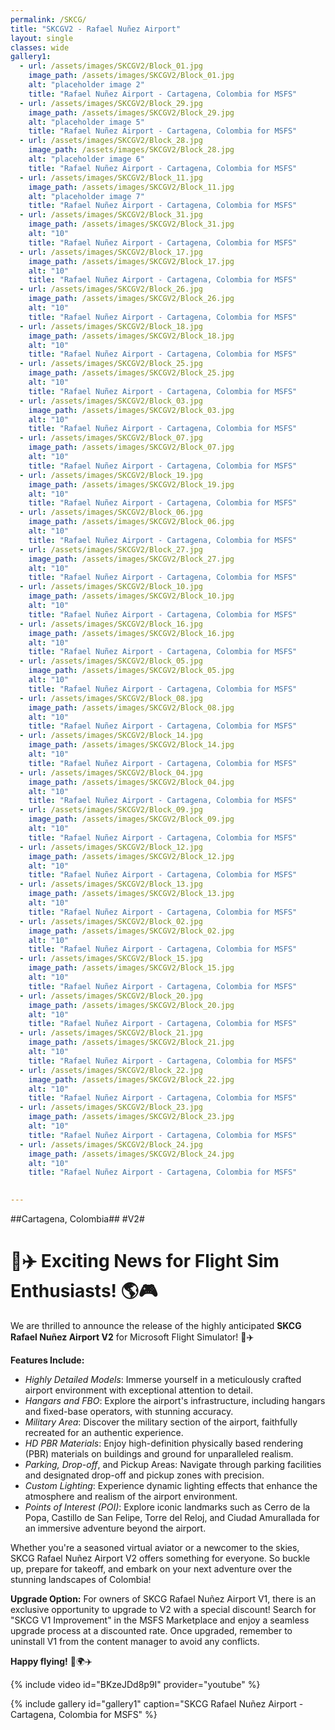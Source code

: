 ```yaml
---
permalink: /SKCG/
title: "SKCGV2 - Rafael Nuñez Airport"
layout: single
classes: wide
gallery1:
  - url: /assets/images/SKCGV2/Block_01.jpg
    image_path: /assets/images/SKCGV2/Block_01.jpg
    alt: "placeholder image 2"
    title: "Rafael Nuñez Airport - Cartagena, Colombia for MSFS"
  - url: /assets/images/SKCGV2/Block_29.jpg
    image_path: /assets/images/SKCGV2/Block_29.jpg
    alt: "placeholder image 5"
    title: "Rafael Nuñez Airport - Cartagena, Colombia for MSFS"
  - url: /assets/images/SKCGV2/Block_28.jpg
    image_path: /assets/images/SKCGV2/Block_28.jpg
    alt: "placeholder image 6"
    title: "Rafael Nuñez Airport - Cartagena, Colombia for MSFS"
  - url: /assets/images/SKCGV2/Block_11.jpg
    image_path: /assets/images/SKCGV2/Block_11.jpg
    alt: "placeholder image 7"
    title: "Rafael Nuñez Airport - Cartagena, Colombia for MSFS"
  - url: /assets/images/SKCGV2/Block_31.jpg
    image_path: /assets/images/SKCGV2/Block_31.jpg
    alt: "10"
    title: "Rafael Nuñez Airport - Cartagena, Colombia for MSFS"
  - url: /assets/images/SKCGV2/Block_17.jpg
    image_path: /assets/images/SKCGV2/Block_17.jpg
    alt: "10"
    title: "Rafael Nuñez Airport - Cartagena, Colombia for MSFS"
  - url: /assets/images/SKCGV2/Block_26.jpg
    image_path: /assets/images/SKCGV2/Block_26.jpg
    alt: "10"
    title: "Rafael Nuñez Airport - Cartagena, Colombia for MSFS"
  - url: /assets/images/SKCGV2/Block_18.jpg
    image_path: /assets/images/SKCGV2/Block_18.jpg
    alt: "10"
    title: "Rafael Nuñez Airport - Cartagena, Colombia for MSFS"
  - url: /assets/images/SKCGV2/Block_25.jpg
    image_path: /assets/images/SKCGV2/Block_25.jpg
    alt: "10"
    title: "Rafael Nuñez Airport - Cartagena, Colombia for MSFS"
  - url: /assets/images/SKCGV2/Block_03.jpg
    image_path: /assets/images/SKCGV2/Block_03.jpg
    alt: "10"
    title: "Rafael Nuñez Airport - Cartagena, Colombia for MSFS"
  - url: /assets/images/SKCGV2/Block_07.jpg
    image_path: /assets/images/SKCGV2/Block_07.jpg
    alt: "10"
    title: "Rafael Nuñez Airport - Cartagena, Colombia for MSFS"
  - url: /assets/images/SKCGV2/Block_19.jpg
    image_path: /assets/images/SKCGV2/Block_19.jpg
    alt: "10"
    title: "Rafael Nuñez Airport - Cartagena, Colombia for MSFS"
  - url: /assets/images/SKCGV2/Block_06.jpg
    image_path: /assets/images/SKCGV2/Block_06.jpg
    alt: "10"
    title: "Rafael Nuñez Airport - Cartagena, Colombia for MSFS"
  - url: /assets/images/SKCGV2/Block_27.jpg
    image_path: /assets/images/SKCGV2/Block_27.jpg
    alt: "10"
    title: "Rafael Nuñez Airport - Cartagena, Colombia for MSFS"
  - url: /assets/images/SKCGV2/Block_10.jpg
    image_path: /assets/images/SKCGV2/Block_10.jpg
    alt: "10"
    title: "Rafael Nuñez Airport - Cartagena, Colombia for MSFS"
  - url: /assets/images/SKCGV2/Block_16.jpg
    image_path: /assets/images/SKCGV2/Block_16.jpg
    alt: "10"
    title: "Rafael Nuñez Airport - Cartagena, Colombia for MSFS"
  - url: /assets/images/SKCGV2/Block_05.jpg
    image_path: /assets/images/SKCGV2/Block_05.jpg
    alt: "10"
    title: "Rafael Nuñez Airport - Cartagena, Colombia for MSFS"
  - url: /assets/images/SKCGV2/Block_08.jpg
    image_path: /assets/images/SKCGV2/Block_08.jpg
    alt: "10"
    title: "Rafael Nuñez Airport - Cartagena, Colombia for MSFS"
  - url: /assets/images/SKCGV2/Block_14.jpg
    image_path: /assets/images/SKCGV2/Block_14.jpg
    alt: "10"
    title: "Rafael Nuñez Airport - Cartagena, Colombia for MSFS"
  - url: /assets/images/SKCGV2/Block_04.jpg
    image_path: /assets/images/SKCGV2/Block_04.jpg
    alt: "10"
    title: "Rafael Nuñez Airport - Cartagena, Colombia for MSFS"
  - url: /assets/images/SKCGV2/Block_09.jpg
    image_path: /assets/images/SKCGV2/Block_09.jpg
    alt: "10"
    title: "Rafael Nuñez Airport - Cartagena, Colombia for MSFS"
  - url: /assets/images/SKCGV2/Block_12.jpg
    image_path: /assets/images/SKCGV2/Block_12.jpg
    alt: "10"
    title: "Rafael Nuñez Airport - Cartagena, Colombia for MSFS"
  - url: /assets/images/SKCGV2/Block_13.jpg
    image_path: /assets/images/SKCGV2/Block_13.jpg
    alt: "10"
    title: "Rafael Nuñez Airport - Cartagena, Colombia for MSFS"
  - url: /assets/images/SKCGV2/Block_02.jpg
    image_path: /assets/images/SKCGV2/Block_02.jpg
    alt: "10"
    title: "Rafael Nuñez Airport - Cartagena, Colombia for MSFS"
  - url: /assets/images/SKCGV2/Block_15.jpg
    image_path: /assets/images/SKCGV2/Block_15.jpg
    alt: "10"
    title: "Rafael Nuñez Airport - Cartagena, Colombia for MSFS"
  - url: /assets/images/SKCGV2/Block_20.jpg
    image_path: /assets/images/SKCGV2/Block_20.jpg
    alt: "10"
    title: "Rafael Nuñez Airport - Cartagena, Colombia for MSFS"
  - url: /assets/images/SKCGV2/Block_21.jpg
    image_path: /assets/images/SKCGV2/Block_21.jpg
    alt: "10"
    title: "Rafael Nuñez Airport - Cartagena, Colombia for MSFS"
  - url: /assets/images/SKCGV2/Block_22.jpg
    image_path: /assets/images/SKCGV2/Block_22.jpg
    alt: "10"
    title: "Rafael Nuñez Airport - Cartagena, Colombia for MSFS"
  - url: /assets/images/SKCGV2/Block_23.jpg
    image_path: /assets/images/SKCGV2/Block_23.jpg
    alt: "10"
    title: "Rafael Nuñez Airport - Cartagena, Colombia for MSFS"
  - url: /assets/images/SKCGV2/Block_24.jpg
    image_path: /assets/images/SKCGV2/Block_24.jpg
    alt: "10"
    title: "Rafael Nuñez Airport - Cartagena, Colombia for MSFS"
    

---
```

##Cartagena, Colombia##
#V2#
# 🛫✈️ Exciting News for Flight Sim Enthusiasts! 🌎🎮

We are thrilled to announce the release of the highly anticipated **SKCG Rafael Nuñez Airport V2** for Microsoft Flight Simulator! 🎉✈️

**Features Include:**
- *Highly Detailed Models*: Immerse yourself in a meticulously crafted airport environment with exceptional attention to detail.
- *Hangars and FBO*: Explore the airport's infrastructure, including hangars and fixed-base operators, with stunning accuracy.
- *Military Area*: Discover the military section of the airport, faithfully recreated for an authentic experience.
- *HD PBR Materials*: Enjoy high-definition physically based rendering (PBR) materials on buildings and ground for unparalleled realism.
- *Parking, Drop-off*, and Pickup Areas: Navigate through parking facilities and designated drop-off and pickup zones with precision.
- *Custom Lighting*: Experience dynamic lighting effects that enhance the atmosphere and realism of the airport environment.
- *Points of Interest (POI)*: Explore iconic landmarks such as Cerro de la Popa, Castillo de San Felipe, Torre del Reloj, and Ciudad Amurallada for an immersive adventure beyond the airport.



Whether you're a seasoned virtual aviator or a newcomer to the skies, SKCG Rafael Nuñez Airport V2 offers something for everyone. So buckle up, prepare for takeoff, and embark on your next adventure over the stunning landscapes of Colombia!

**Upgrade Option:**
For owners of SKCG Rafael Nuñez Airport V1, there is an exclusive opportunity to upgrade to V2 with a special discount! Search for "SKCG V1 Improvement" in the MSFS Marketplace and enjoy a seamless upgrade process at a discounted rate. Once upgraded, remember to uninstall V1 from the content manager to avoid any conflicts.

**Happy flying!** 🛫🌍✈️

{% include video id="BKzeJDd8p9I" provider="youtube" %}

{% include gallery id="gallery1" caption="SKCG Rafael Nuñez Airport - Cartagena, Colombia for MSFS" %}

<script data-name="BMC-Widget" src="https://cdnjs.buymeacoffee.com/1.0.0/widget.prod.min.js" data-id="vpilot" data-description="Apoyame comprandome un Café!" data-message="Gracias por descargar. Ahora puedes invitarme a un Café!" data-color="#79D6B5" data-position="Right" data-x_margin="18" data-y_margin="18"></script>

